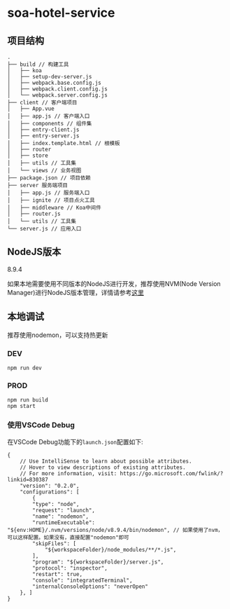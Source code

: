 # soa-hotel-service

## 项目结构
```
.
├── build // 构建工具
│   ├── koa
│   ├── setup-dev-server.js
│   ├── webpack.base.config.js
│   ├── webpack.client.config.js
│   └── webpack.server.config.js
├── client // 客户端项目
│   ├── App.vue
│   ├── app.js // 客户端入口
│   ├── components // 组件集
│   ├── entry-client.js
│   ├── entry-server.js
│   ├── index.template.html // 根模板
│   ├── router
│   ├── store
│   ├── utils // 工具集
│   └── views // 业务视图
├── package.json // 项目依赖
├── server 服务端项目
│   ├── app.js // 服务端入口
│   ├── ignite // 项目点火工具
│   ├── middleware // Koa中间件
│   ├── router.js
│   └── utils // 工具集
└── server.js // 应用入口

```
## NodeJS版本
8.9.4

如果本地需要使用不同版本的NodeJS进行开发，推荐使用NVM(Node Version Manager)进行NodeJS版本管理，详情请参考[这里](https://github.com/creationix/nvm)
## 本地调试
推荐使用nodemon，可以支持热更新
### DEV
```
npm run dev
```
### PROD
```
npm run build
npm start
```
### 使用VSCode Debug
在VSCode Debug功能下的`launch.json`配置如下:
```
{
    // Use IntelliSense to learn about possible attributes.
    // Hover to view descriptions of existing attributes.
    // For more information, visit: https://go.microsoft.com/fwlink/?linkid=830387
    "version": "0.2.0",
    "configurations": [
        {
        "type": "node",
        "request": "launch",
        "name": "nodemon",
        "runtimeExecutable": "${env:HOME}/.nvm/versions/node/v8.9.4/bin/nodemon", // 如果使用了nvm，可以这样配置。如果没有，直接配置"nodemon"即可
        "skipFiles": [
            "${workspaceFolder}/node_modules/**/*.js",
        ],
        "program": "${workspaceFolder}/server.js",
        "protocol": "inspector",
        "restart": true,
        "console": "integratedTerminal",
        "internalConsoleOptions": "neverOpen"
    }, ]
}
```
